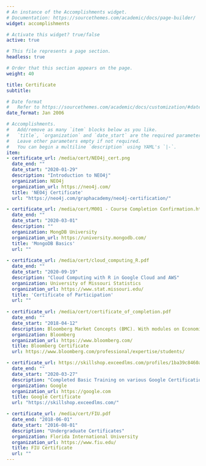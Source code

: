 ```yaml
---
# An instance of the Accomplishments widget.
# Documentation: https://sourcethemes.com/academic/docs/page-builder/
widget: accomplishments

# Activate this widget? true/false
active: true

# This file represents a page section.
headless: true

# Order that this section appears on the page.
weight: 40

title: Certificate
subtitle:

# Date format
#   Refer to https://sourcethemes.com/academic/docs/customization/#date-format
date_format: Jan 2006

# Accomplishments.
#   Add/remove as many `item` blocks below as you like.
#   `title`, `organization` and `date_start` are the required parameters.
#   Leave other parameters empty if not required.
#   You can begin a multiline `description` using YAML's `|-`.
item:
- certificate_url: /media/cert/NEO4j_cert.png
  date_end: ""
  date_start: "2020-01-29"
  description: "Introduction to NEO4j"
  organization: NEO4j
  organization_url: https://neo4j.com/
  title: 'NEO4j Certificate'
  url: "https://neo4j.com/graphacademy/neo4j-certification/"

- certificate_url: /media/cert/M001 - Course Completion Confirmation.html
  date_end: ""
  date_start: "2020-03-01"
  description: ""
  organization: MongDB University
  organization_url: https://university.mongodb.com/
  title: 'MongoDB Basics'
  url: ""
  
- certificate_url: /media/cert/cloud_computing_R.pdf
  date_end: ""
  date_start: "2020-09-19"
  description: "Cloud Computing with R in Google Cloud and AWS"
  organization: University of Missouri Statistics
  organization_url: https://www.stat.missouri.edu/
  title: 'Certificate of Participation'
  url: ""
  
- certificate_url: /media/cert/certificate_of_completion.pdf
  date_end: ""
  date_start: "2018-04-12"
  description: Bloomberg Market Concepts (BMC). With modules on Economics, Fixed Income, Equities, Currencies and using the Bloomberg Terminal
  organization: Bloomberg
  organization_url: https://www.bloomberg.com/
  title: Bloomberg Certificate
  url: https://www.bloomberg.com/professional/expertise/students/

- certificate_url: https://skillshop.exceedlms.com/profiles/1ba39c8460ad49dfad3612db6e5c2e6a
  date_end: ""
  date_start: "2020-03-27"
  description: "Completed Basic Training on various Google Certification"
  organization: Google
  organization_url: https://google.com
  title: Google Certificate
  url: "https://skillshop.exceedlms.com/"

- certificate_url: /media/cert/FIU.pdf
  date_end: "2018-06-01"
  date_start: "2016-08-01"
  description: "Undergraduate Certificates"
  organization: Florida International University
  organization_url: https://www.fiu.edu/
  title: FIU Certificate
  url: ""
---
```



